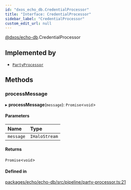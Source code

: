 ```yaml
---
id: "dxos_echo_db.CredentialProcessor"
title: "Interface: CredentialProcessor"
sidebar_label: "CredentialProcessor"
custom_edit_url: null
---
```


[@dxos/echo-db](../modules/dxos_echo_db.md).CredentialProcessor

## Implemented by

- [`PartyProcessor`](../classes/dxos_echo_db.PartyProcessor.md)

## Methods

### processMessage

▸ **processMessage**(`message`): `Promise`<`void`\>

#### Parameters

| Name | Type |
| :------ | :------ |
| `message` | `IHaloStream` |

#### Returns

`Promise`<`void`\>

#### Defined in

[packages/echo/echo-db/src/pipeline/party-processor.ts:21](https://github.com/dxos/dxos/blob/b06737400/packages/echo/echo-db/src/pipeline/party-processor.ts#L21)
